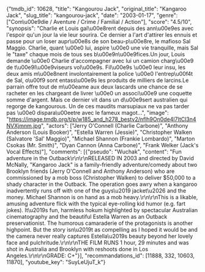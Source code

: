 {"tmdb_id": 10628, "title": "Kangourou Jack", "original_title": "Kangaroo Jack", "slug_title": "kangourou-jack", "date": "2003-01-17", "genre": ["Com\u00e9die / Aventure / Crime / Familial / Action"], "score": "4.5/10", "synopsis": "Charlie et Louis gal\u00e8rent depuis des ann\u00e9es avec l'espoir qu'un jour la vie leur sourira. Ce dernier a l'art d'attirer les ennuis et passe pour un loser aupr\u00e8s de son beau-p\u00e8re, le mafioso Sal Maggio. Charlie, quant \u00e0 lui, aspire \u00e0 une vie tranquille, mais Sal le \"taxe\" chaque mois de tous ses b\u00e9n\u00e9fices.Un jour, Louis demande \u00e0 Charlie d'accompagner avec lui un camion charg\u00e9 de t\u00e9l\u00e9viseurs vol\u00e9s. Fil\u00e9s \u00e0 leur insu, les deux amis m\u00e8nent involontairement la police \u00e0 l'entrep\u00f4t de Sal, o\u00f9 sont entass\u00e9s les produits de milliers de larcins.Le parrain offre tout de m\u00eame aux deux lascards une chance de se racheter en les chargeant de livrer \u00e0 un associ\u00e9 une coquette somme d'argent. Mais ce dernier vit dans un d\u00e9sert australien qui regorge de kangourous. Un de ces maudits marsupiaux ne va pas tarder pas \u00e0 dispara\u00eetre avec le fameux magot...", "image": "https://image.tmdb.org/t/p/w185_and_h278_bestv2/nflh9On0de4l7ItCl3n4NVXjmnm.jpg", "actors": ["Jerry O'Connell (Charlie Carbone)", "Anthony Anderson (Louis Booker)", "Estella Warren (Jessie)", "Christopher Walken (Salvatore 'Sal' Maggio)", "Michael Shannon (Frankie Lombardo)", "Marton Csokas (Mr. Smith)", "Dyan Cannon (Anna Carbone)", "Frank Welker (Jack's Vocal Effects)"], "comments": [{"pseudo": "Wuchak", "content": "Fun adventure in the Outback\r\n\r\nRELEASED IN 2003 and directed by David McNally, \"Kangaroo Jack\" is a family-friendly adventure/comedy about two Brooklyn friends (Jerry O'Connell and Anthony Anderson) who are commissioned by a mob boss (Christopher Walken) to deliver $50,000 to a shady character in the Outback. The operation goes awry when a kangaroo inadvertently runs off with one of the guys\u2019 jacket\u2026 and the money. Michael Shannon is on hand as a mob heavy.\r\n\r\nThis is a likable, amusing adventure flick with the typical eye-rolling kid humor (e.g. fart jokes). It\u2019s fun, harmless hokum highlighted by spectacular Australian cinematography and the beautiful Estella Warren as an Outback preservationist. The humorous camaraderie of the protagonists is another highpoint. But the story isn\u2019t as compelling as I hoped it would be and the camera never really captures Estella\u2019s beauty beyond her lovely face and pulchritude.\r\n\r\nTHE FILM RUNS 1 hour, 29 minutes and was shot in Australia and Brooklyn with reshoots done in Los Angeles.\r\n\r\nGRADE: C+"}], "recommandations_id": [11888, 332, 10603, 11870], "youtube_key": "SuyLeUjuT_k"}